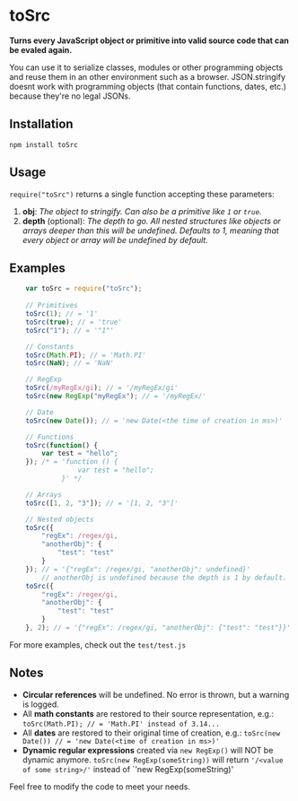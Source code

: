 toSrc
========

**Turns every JavaScript object or primitive into valid source
code that can be evaled again.**

You can use it to serialize classes, modules or other programming objects
and reuse them in an other environment such as a browser. JSON.stringify doesnt work with programming objects (that contain functions, dates, etc.) because they're no legal JSONs.

Installation
------------
`npm install toSrc`

Usage
-----
`require("toSrc")` returns a single function accepting these parameters:

1. **obj**: *The object to stringify. Can also be a primitive like `1` or `true`.*
2. **depth** (optional): *The depth to go. All nested structures like objects or arrays deeper than this will be undefined. Defaults to 1, meaning that every object or array will be undefined by default.*


Examples
-----

```javascript
    var toSrc = require("toSrc");
    
    // Primitives
    toSrc(1); // = '1'
    toSrc(true); // = 'true'
    toSrc("1"); // = '"1"'

    // Constants
    toSrc(Math.PI); // = 'Math.PI'
    toSrc(NaN); // = 'NaN'

    // RegExp
    toSrc(/myRegEx/gi); // = '/myRegEx/gi'
    toSrc(new RegExp("myRegEx"); // = '/myRegEx/'

    // Date
    toSrc(new Date()); // = 'new Date(<the time of creation in ms>)'

    // Functions
    toSrc(function() {
        var test = "hello";
    }); /* = 'function () {
                 var test = "hello";
             }' */

    // Arrays
    toSrc([1, 2, "3"]); // = '[1, 2, "3"]'

    // Nested objects
    toSrc({
        "regEx": /regex/gi,
        "anotherObj": {
            "test": "test"
        }
    }); // = '{"regEx": /regex/gi, "anotherObj": undefined}'
        // anotherObj is undefined because the depth is 1 by default.
    toSrc({
        "regEx": /regex/gi,
        "anotherObj": {
            "test": "test"
        }
    }, 2); // = '{"regEx": /regex/gi, "anotherObj": {"test": "test"}}'
```

For more examples, check out the `test/test.js`

Notes
-----
* **Circular references** will be undefined. No error is thrown, but a warning is logged.
* All **math constants** are restored to their source representation, e.g.: `toSrc(Math.PI); // = 'Math.PI' instead of 3.14...`
* All **dates** are restored to their original time of creation, e.g.: `toSrc(new Date()) // = 'new Date(<time of creation in ms>)'`
* **Dynamic regular expressions** created via `new RegExp()` will NOT be dynamic anymore. `toSrc(new RegExp(someString))` will return `'/<value of some string>/'` instead of `'new RegExp(someString)'

Feel free to modify the code to meet your needs.